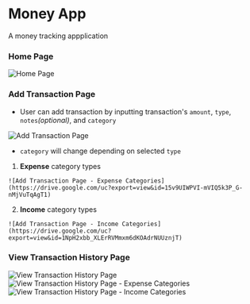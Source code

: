 # Money App
A money tracking appplication 

### Home Page
  ![Home Page](https://drive.google.com/uc?export=view&id=1gyn4BBfvUdOfSV3y9a0yS2qJSNxc4Vfw)
  
### Add Transaction Page
  - User can add transaction by inputting transaction's `amount`, `type`, `notes`*(optional)*, and `category` 
  
  ![Add Transaction Page](https://drive.google.com/uc?export=view&id=17H_NMWAlX1kQ-FDdF6fSSHN8SIP8FNyQ)
  
  - `category` will change depending on selected `type`
  1. **Expense** category types
  
    ![Add Transaction Page - Expense Categories](https://drive.google.com/uc?export=view&id=15v9UIWPVI-mVIQ5k3P_G-nMjVuTqAgT1)
  
  2. **Income** category types
  
    ![Add Transaction Page - Income Categories](https://drive.google.com/uc?export=view&id=1NpH2xbb_XLErRVMmxm6dKOAdrNUUznjT)

### View Transaction History Page
  ![View Transaction History Page ](https://drive.google.com/uc?export=view&id=1Y9OrAPTV7y5vKivV84snJLcifjoBNZeN)
  ![View Transaction History Page - Expense Categories](https://drive.google.com/uc?export=view&id=1oq3B8OiXOo2fCOIR1v7KSIpnBtClGhrf)
  ![View Transaction History Page - Income Categories](https://drive.google.com/uc?export=view&id=15mMl8YGitXYazri1_tq37uLKsNASXIeb)
